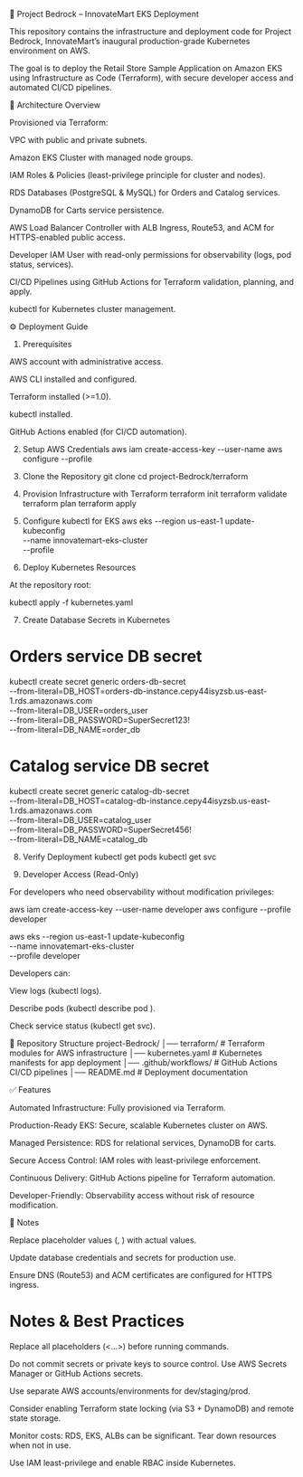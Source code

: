 🚀 Project Bedrock – InnovateMart EKS Deployment

This repository contains the infrastructure and deployment code for Project Bedrock, InnovateMart’s inaugural production-grade Kubernetes environment on AWS.

The goal is to deploy the Retail Store Sample Application on Amazon EKS using Infrastructure as Code (Terraform), with secure developer access and automated CI/CD pipelines.

📌 Architecture Overview

Provisioned via Terraform:

VPC with public and private subnets.

Amazon EKS Cluster with managed node groups.

IAM Roles & Policies (least-privilege principle for cluster and nodes).

RDS Databases (PostgreSQL & MySQL) for Orders and Catalog services.

DynamoDB for Carts service persistence.

AWS Load Balancer Controller with ALB Ingress, Route53, and ACM for HTTPS-enabled public access.

Developer IAM User with read-only permissions for observability (logs, pod status, services).

CI/CD Pipelines using GitHub Actions for Terraform validation, planning, and apply.

kubectl for Kubernetes cluster management.

⚙️ Deployment Guide
1. Prerequisites

AWS account with administrative access.

AWS CLI installed and configured.

Terraform installed (>=1.0).

kubectl installed.

GitHub Actions enabled (for CI/CD automation).

2. Setup AWS Credentials
aws iam create-access-key --user-name <your-preferred-name>
aws configure --profile <your-preferred-name>

3. Clone the Repository
git clone <your-repo-url>
cd project-Bedrock/terraform

4. Provision Infrastructure with Terraform
terraform init
terraform validate
terraform plan
terraform apply

5. Configure kubectl for EKS
aws eks --region us-east-1 update-kubeconfig \
  --name innovatemart-eks-cluster \
  --profile <your-preferred-name>

6. Deploy Kubernetes Resources

At the repository root:

kubectl apply -f kubernetes.yaml

7. Create Database Secrets in Kubernetes
# Orders service DB secret
kubectl create secret generic orders-db-secret \
  --from-literal=DB_HOST=orders-db-instance.cepy44isyzsb.us-east-1.rds.amazonaws.com \
  --from-literal=DB_USER=orders_user \
  --from-literal=DB_PASSWORD=SuperSecret123! \
  --from-literal=DB_NAME=order_db

# Catalog service DB secret
kubectl create secret generic catalog-db-secret \
  --from-literal=DB_HOST=catalog-db-instance.cepy44isyzsb.us-east-1.rds.amazonaws.com \
  --from-literal=DB_USER=catalog_user \
  --from-literal=DB_PASSWORD=SuperSecret456! \
  --from-literal=DB_NAME=catalog_db

8. Verify Deployment
kubectl get pods
kubectl get svc

9. Developer Access (Read-Only)

For developers who need observability without modification privileges:

aws iam create-access-key --user-name developer
aws configure --profile developer

aws eks --region us-east-1 update-kubeconfig \
  --name innovatemart-eks-cluster \
  --profile developer


Developers can:

View logs (kubectl logs).

Describe pods (kubectl describe pod <pod-name>).

Check service status (kubectl get svc).

📂 Repository Structure
project-Bedrock/
│── terraform/          # Terraform modules for AWS infrastructure
│── kubernetes.yaml     # Kubernetes manifests for app deployment
│── .github/workflows/  # GitHub Actions CI/CD pipelines
│── README.md           # Deployment documentation

✅ Features

Automated Infrastructure: Fully provisioned via Terraform.

Production-Ready EKS: Secure, scalable Kubernetes cluster on AWS.

Managed Persistence: RDS for relational services, DynamoDB for carts.

Secure Access Control: IAM roles with least-privilege enforcement.

Continuous Delivery: GitHub Actions pipeline for Terraform automation.

Developer-Friendly: Observability access without risk of resource modification.

📖 Notes

Replace placeholder values (<your-repo-url>, <your-preferred-name>) with actual values.

Update database credentials and secrets for production use.

Ensure DNS (Route53) and ACM certificates are configured for HTTPS ingress.

# Notes & Best Practices

Replace all placeholders (<...>) before running commands.

Do not commit secrets or private keys to source control. Use AWS Secrets Manager or GitHub Actions secrets.

Use separate AWS accounts/environments for dev/staging/prod.

Consider enabling Terraform state locking (via S3 + DynamoDB) and remote state storage.

Monitor costs: RDS, EKS, ALBs can be significant. Tear down resources when not in use.

Use IAM least-privilege and enable RBAC inside Kubernetes.